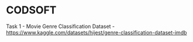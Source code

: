 # CODSOFT

Task 1 - Movie Genre Classification
Dataset - https://www.kaggle.com/datasets/hijest/genre-classification-dataset-imdb
